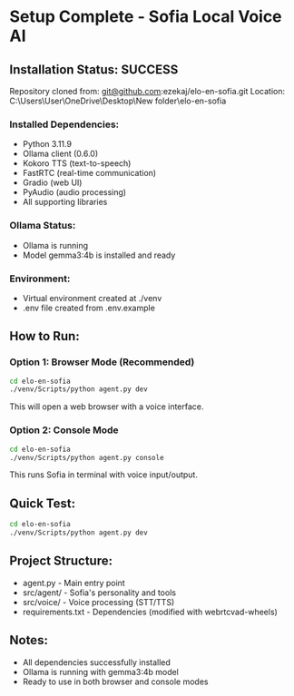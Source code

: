 # Setup Complete - Sofia Local Voice AI

## Installation Status: SUCCESS

Repository cloned from: git@github.com:ezekaj/elo-en-sofia.git
Location: C:\Users\User\OneDrive\Desktop\New folder\elo-en-sofia

### Installed Dependencies:
- Python 3.11.9
- Ollama client (0.6.0)
- Kokoro TTS (text-to-speech)
- FastRTC (real-time communication)
- Gradio (web UI)
- PyAudio (audio processing)
- All supporting libraries

### Ollama Status:
- Ollama is running
- Model gemma3:4b is installed and ready

### Environment:
- Virtual environment created at ./venv
- .env file created from .env.example

## How to Run:

### Option 1: Browser Mode (Recommended)
```bash
cd elo-en-sofia
./venv/Scripts/python agent.py dev
```
This will open a web browser with a voice interface.

### Option 2: Console Mode
```bash
cd elo-en-sofia
./venv/Scripts/python agent.py console
```
This runs Sofia in terminal with voice input/output.

## Quick Test:
```bash
cd elo-en-sofia
./venv/Scripts/python agent.py dev
```

## Project Structure:
- agent.py - Main entry point
- src/agent/ - Sofia's personality and tools
- src/voice/ - Voice processing (STT/TTS)
- requirements.txt - Dependencies (modified with webrtcvad-wheels)

## Notes:
- All dependencies successfully installed
- Ollama is running with gemma3:4b model
- Ready to use in both browser and console modes

